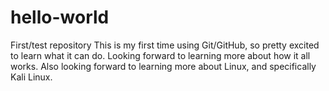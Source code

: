 # hello-world
First/test repository
This is my first time using Git/GitHub, so pretty excited to learn what it can do.
Looking forward to learning more about how it all works.
Also looking forward to learning more about Linux, and specifically Kali Linux.
